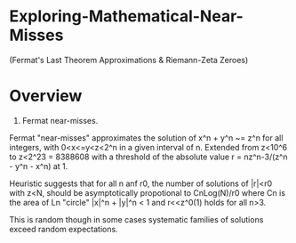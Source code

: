 # Exploring-Mathematical-Near-Misses
(Fermat's Last Theorem Approximations &amp; Riemann-Zeta Zeroes)


# Overview
1. Fermat near-misses.

Fermat "near-misses" approximates the solution of x^n + y^n ~= z^n for all integers, with 0<x<=y<z<2^n in a given interval of n.
Extended from z<10^6 to z<2^23 = 8388608 with a threshold of the absolute value r = nz^n-3/(z^n - y^n - x^n) at 1.

Heuristic suggests that for all n anf r0, the number of solutions of |r|<r0 with z<N, should be asymptotically propotional to CnLog(N)/r0 where Cn is the area of Ln "circle" |x|^n + |y|^n < 1 and r<<z^0(1) holds for all n>3.

This is random though in some cases systematic families of solutions exceed random expectations.

 




